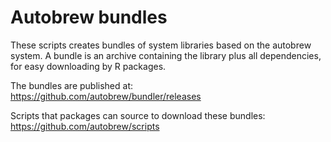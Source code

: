 # Autobrew bundles

These scripts creates bundles of system libraries based on the autobrew system. A bundle is an archive containing the library plus all dependencies, for easy downloading by R packages.

The bundles are published at: https://github.com/autobrew/bundler/releases

Scripts that packages can source to download these bundles: https://github.com/autobrew/scripts
